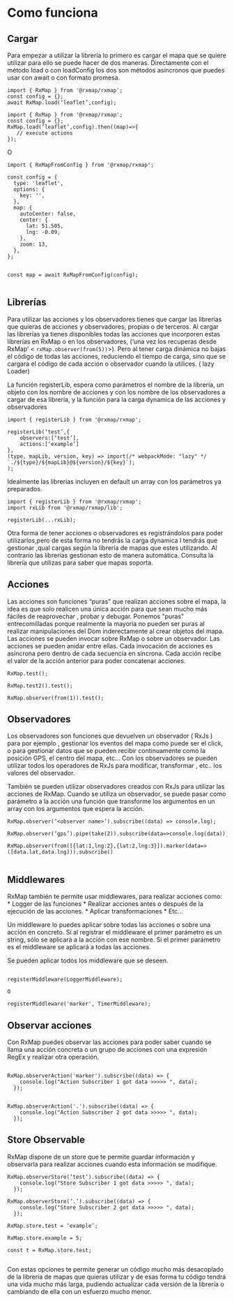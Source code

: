 
# Como funciona
## Cargar
Para empezar a utilizar la librería lo primero es cargar el mapa que se quiere utilizar para ello se puede hacer de dos maneras. Directamente con el método load o con loadConfig los dos son métodos asíncronos que puedes usar con await o con formato promesa.


```
import { RxMap } from '@rxmap/rxmap';
const config = {};
await RxMap.load(‘leaflet’,config);
```

```
import { RxMap } from '@rxmap/rxmap';
const config = {};
RxMap.load(‘leaflet’,config).then((map)=>{
   // execute actions
});

```

O 

```
import { RxMapFromConfig } from '@rxmap/rxmap';

const config = {
  type: 'leaflet',
  options: {
    key: '',
  },
  map: {
    autoCenter: false,
    center: {
      lat: 51.505,
      lng: -0.09,
    },
    zoom: 13,
  },
};


const map = await RxMapFromConfig(config);


```

## Librerías
Para utilizar las acciones y los observadores tienes que cargar las librerías que quieras de acciones y observadores,  propias o de terceros. Al cargar las librerías ya tienes disponibles todas las acciones que incorporen estas librerías en RxMap o en los observadores, (‘una vez los recuperas desde RxMap’ < `rxMap.observer(from(5))`>). Pero al tener carga dinámica no bajas el código de todas las acciones, reduciendo el tiempo de carga, sino que se cargara el código de cada acción o observador cuando la utilices. ( lazy Loader) 

La función registerLib, espera como parámetros el nombre de la librería, un objeto con los nombre de acciones y con los nombre de los observadores a cargar de esa libreria, y la función para la carga dynamica de las acciones y observadores

```
import { registerLib } from '@rxmap/rxmap';

registerLib(‘test’,{
	observers:[‘test’],
	actions:[‘example’]
},
(type, mapLib, version, key) => import(/* webpackMode: "lazy" */ `./${type}/${mapLib}@${version}/${key}`);
);

```

Idealmente las librerías incluyen en default un array con los parámetros ya preparados.

```
import { registerLib } from '@rxmap/rxmap';
import rxLib from '@rxmap/rxmap/lib';

registerLib(...rxLib);
```

Otra forma de tener acciones o observadores es registrándolos para poder utilizarlos,pero de esta forma no tendrás la carga dynamica I tendrás que gestionar ,qual cargas según la librería de mapas que estes utilizando. Al contrario las librerías gestionan esto de manera automática. 
Consulta la librería que utilizas para saber que mapas soporta. 

## Acciones
Las acciones son funciones “puras” que realizan acciones sobre el mapa, la idea es que solo realicen una única acción para que sean mucho más fáciles de reaprovechar , probar y debugar. Ponemos "puras" entrecomilladas porque realmente la mayoria no pueden ser puras al realizar manipulaciones del Dom inderectamente al crear objetos del mapa.
Las acciones se pueden invocar sobre RxMap o sobre un observador. Las acciones se pueden anidar entre ellas. Cada invocación de acciones es  asíncrona pero dentro de cada secuencia en síncrona. Cada acción recibe el valor de la acción anterior para poder concatenar acciones.

```
RxMap.test();

RxMap.test2().test();

RxMap.observer(from(1)).test();

```

## Observadores
Los observadores son funciones que devuelven un observador ( RxJs )  para por ejemplo , gestionar los eventos del mapa como puede ser el click, o para gestionar datos que se pueden recibir continuamente como la posición GPS, el centro del mapa, etc...
Con los observadores se pueden utilizar todos los operadores de RxJs para modificar, transformar , etc.. los valores del observador.

También se pueden utilizar observadores creados con RxJs para utilizar las acciones de RxMap. 
Cuando  se utiliza un observador, se puede pasar como parámetro a la acción una función que transforme los argumentos en un array con los argumentos que espera la acción.
 

```
RxMap.observer(‘<observer name>’).subscribe((data) => console.log);

RxMap.observer(‘gps’).pipe(take(2)).subscribe(data=>console.log(data));

RxMap.observer(from([{lat:1,lng:2},{lat:2,lng:3}]).marker(data=>([data.lat,data.lng])).subscribe()


```

## Middlewares
RxMap también te permite usar middlewares, para realizar acciones como:
	* Logger de las funciones
	* Realizar acciones antes o después de la ejecución de las acciones.
	* Aplicar transformaciones
	* Etc...

Un middleware lo puedes aplicar sobre todas las acciones o sobre una acción en concreto.
Si al registrar el middleware el primer parámetro es un string, sólo se aplicará a la acción con ese nombre. Si el primer parámetro es el middleware se aplicará a todas las acciones.

Se pueden aplicar todos los middleware que se deseen.

```

registerMiddleware(LoggerMiddleware);

O

registerMiddleware('marker', TimerMiddleware);

```

## Observar acciones
Con RxMap  puedes observar las acciones para poder saber cuando se llama una acción concreta  o un grupo de acciones con una expresión RegEx y realizar otra operación.

```

RxMap.observerAction('marker').subscribe((data) => {
    console.log("Action Subscriber 1 got data >>>>> ", data);
  });


RxMap.observerAction('.').subscribe((data) => {
    console.log("Action Subscriber 2 got data >>>>> ", data);
  });

```

## Store Observable
RxMap dispone de un store que  te permite guardar información y observarla para realizar acciones cuando esta información se modifique.

```
RxMap.observerStore(‘test’).subscribe((data) => {
    console.log("Store Subscriber 1 got data >>>>> ", data);
  });

RxMap.observerStore(‘.’).subscribe((data) => {
    console.log("Store Subscriber 2 got data >>>>> ", data);
  });

RxMap.store.test = ‘example’;

RxMap.store.example = 5;

const t = RxMap.store.test;


```


Con estas opciones te permite generar un código mucho más desacoplado de la librería de mapas que quieras utilizar y de esas forma tu código tendrá una vida mucho más larga, pudiendo actualizar cada versión de la librería o cambiando de ella con un esfuerzo mucho menor.
